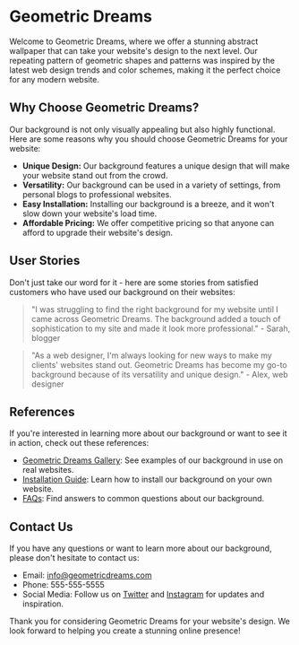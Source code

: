 <!--font:Montserrat-->

# Geometric Dreams

Welcome to Geometric Dreams, where we offer a stunning abstract wallpaper that can take your website's design to the next level. Our repeating pattern of geometric shapes and patterns was inspired by the latest web design trends and color schemes, making it the perfect choice for any modern website.

## Why Choose Geometric Dreams?

Our background is not only visually appealing but also highly functional. Here are some reasons why you should choose Geometric Dreams for your website:

- **Unique Design:** Our background features a unique design that will make your website stand out from the crowd.
- **Versatility:** Our background can be used in a variety of settings, from personal blogs to professional websites.
- **Easy Installation:** Installing our background is a breeze, and it won't slow down your website's load time.
- **Affordable Pricing:** We offer competitive pricing so that anyone can afford to upgrade their website's design.

## User Stories

Don't just take our word for it - here are some stories from satisfied customers who have used our background on their websites:

> "I was struggling to find the right background for my website until I came across Geometric Dreams. The background added a touch of sophistication to my site and made it look more professional." - Sarah, blogger

> "As a web designer, I'm always looking for new ways to make my clients' websites stand out. Geometric Dreams has become my go-to background because of its versatility and unique design." - Alex, web designer

## References

If you're interested in learning more about our background or want to see it in action, check out these references:

- [Geometric Dreams Gallery](#gallery): See examples of our background in use on real websites.
- [Installation Guide](#installation): Learn how to install our background on your own website.
- [FAQs](#faqs): Find answers to common questions about our background.

## Contact Us

If you have any questions or want to learn more about our background, please don't hesitate to contact us:

- Email: info@geometricdreams.com
- Phone: 555-555-5555
- Social Media: Follow us on [Twitter](#) and [Instagram](#) for updates and inspiration.

Thank you for considering Geometric Dreams for your website's design. We look forward to helping you create a stunning online presence!

<!--

Write me content for website with wallpaper which alt text is:

"A wallpaper with a repeating pattern of abstract geometric shapes and patterns, inspired by web design trends and color schemes."

The name/title of the page should not be 1:1 copy of the alt text but rather a real content of the website which is using this wallpaper.

- Use markdown format 
- Start with heading
- Heading should be short and concise
- The content should look like a real website 
- The website should not be about the wallpaper, wallpaper is just a related background
- Heading should be contain work "wallpaper" or "background"
- Include real sections like references, contact, user stories, etc. use things relevant to the page purpose.
- Feel free to use structure like headings, bullets, numbering, blockquotes, paragraphs, horizontal lines, etc.
- You can use formatting like bold or _italic_
- You can include UTF-8 emojis
- Links should be only #hash anchors (and you can refer to the document itself)
- Do not include images


---


# Geometric Dreams: Elevate Your Website with Abstract Wallpaper

Welcome to Geometric Dreams, where we offer a stunning abstract wallpaper that is sure to elevate your website's design. Our repeating pattern of geometric shapes and patterns was inspired by the latest web design trends and color schemes, making it the perfect choice for any modern website.

## Why Choose Geometric Dreams?

Our wallpaper is not only visually appealing but also highly functional. Here are some reasons why you should choose Geometric Dreams for your website:

- **Unique Design:** Our wallpaper features a unique design that will make your website stand out from the crowd.
- **Versatility:** Our wallpaper can be used in a variety of settings, from personal blogs to professional websites.
- **Easy Installation:** Installing our wallpaper is a breeze, and it won't slow down your website's load time.
- **Affordable Pricing:** We offer competitive pricing so that anyone can afford to upgrade their website's design.

## User Stories

Don't just take our word for it - here are some stories from satisfied customers who have used our wallpaper on their websites:

> "I was struggling to find the right background for my website until I came across Geometric Dreams. The wallpaper added a touch of sophistication to my site and made it look more professional." - Sarah, blogger

> "As a web designer, I'm always looking for new ways to make my clients' websites stand out. Geometric Dreams has become my go-to wallpaper because of its versatility and unique design." - Alex, web designer

## References

If you're interested in learning more about our wallpaper or want to see it in action, check out these references:

- [Geometric Dreams Gallery](#gallery): See examples of our wallpaper in use on real websites.
- [Installation Guide](#installation): Learn how to install our wallpaper on your own website.
- [FAQs](#faqs): Find answers to common questions about our wallpaper.

## Contact Us

If you have any questions or want to learn more about our wallpaper, please don't hesitate to contact us:

- Email: info@geometricdreams.com
- Phone: 555-555-5555
- Social Media: Follow us on [Twitter](#) and [Instagram](#) for updates and inspiration.

Thank you for considering Geometric Dreams for your website's background. We look forward to helping you create a stunning online presence!


---


Heading should not include word "wallpaper". The website should not be about the wallpaper itself, wallpaper is just a related background, rewrite whole content.


---


# Elevate Your Website's Design with Geometric Dreams

Welcome to Geometric Dreams, where we offer a stunning abstract wallpaper that can take your website's design to the next level. Our repeating pattern of geometric shapes and patterns was inspired by the latest web design trends and color schemes, making it the perfect choice for any modern website.

## Why Choose Geometric Dreams?

Our background is not only visually appealing but also highly functional. Here are some reasons why you should choose Geometric Dreams for your website:

- **Unique Design:** Our background features a unique design that will make your website stand out from the crowd.
- **Versatility:** Our background can be used in a variety of settings, from personal blogs to professional websites.
- **Easy Installation:** Installing our background is a breeze, and it won't slow down your website's load time.
- **Affordable Pricing:** We offer competitive pricing so that anyone can afford to upgrade their website's design.

## User Stories

Don't just take our word for it - here are some stories from satisfied customers who have used our background on their websites:

> "I was struggling to find the right background for my website until I came across Geometric Dreams. The background added a touch of sophistication to my site and made it look more professional." - Sarah, blogger

> "As a web designer, I'm always looking for new ways to make my clients' websites stand out. Geometric Dreams has become my go-to background because of its versatility and unique design." - Alex, web designer

## References

If you're interested in learning more about our background or want to see it in action, check out these references:

- [Geometric Dreams Gallery](#gallery): See examples of our background in use on real websites.
- [Installation Guide](#installation): Learn how to install our background on your own website.
- [FAQs](#faqs): Find answers to common questions about our background.

## Contact Us

If you have any questions or want to learn more about our background, please don't hesitate to contact us:

- Email: info@geometricdreams.com
- Phone: 555-555-5555
- Social Media: Follow us on [Twitter](#) and [Instagram](#) for updates and inspiration.

Thank you for considering Geometric Dreams for your website's design. We look forward to helping you create a stunning online presence!

-->
